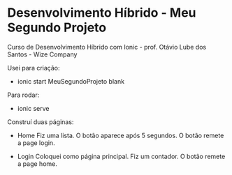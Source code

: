 # Desenvolvimento Híbrido - Meu Segundo Projeto
Curso de Desenvolvimento Híbrido com Ionic - prof. Otávio Lube dos Santos - Wize Company

Usei para criação:
  
  - ionic start MeuSegundoProjeto blank

Para rodar: 
  
  - ionic serve

Construí duas páginas:

  - Home
  Fiz uma lista.
  O botão aparece após 5 segundos.
  O botão remete a page login.
  
  - Login
  Coloquei como página principal.
  Fiz um contador.
  O botão remete a page home.
  
